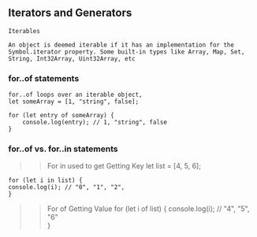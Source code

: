 ## Iterators and Generators
    Iterables

    An object is deemed iterable if it has an implementation for the Symbol.iterator property. Some built-in types like Array, Map, Set, String, Int32Array, Uint32Array, etc

### for..of statements

    for..of loops over an iterable object, 
    let someArray = [1, "string", false];

    for (let entry of someArray) {
        console.log(entry); // 1, "string", false
    }

### for..of vs. for..in statements
>> For in used to get Getting Key
    let list = [4, 5, 6];

    for (let i in list) {
    console.log(i); // "0", "1", "2",  
    }

>> For of Getting Value
    for (let i of list) {
    console.log(i); // "4", "5", "6"  
    }






